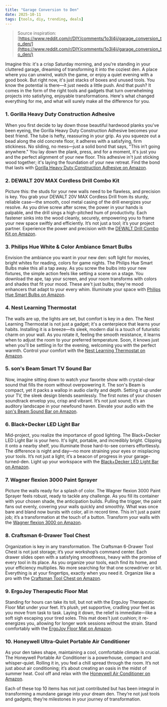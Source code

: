 ```yaml
---
title: "Garage Conversion to Den"
date: 2025-10-11
tags: [tools, diy, trending, deals]
---
```


> Source inspiration: [https://www.reddit.com/r/DIY/comments/1o3l4ij/garage_conversion_to_den/](https://www.reddit.com/r/DIY/comments/1o3l4ij/garage_conversion_to_den/)

Imagine this: it's a crisp Saturday morning, and you're standing in your cluttered garage, dreaming of transforming it into the coziest den. A place where you can unwind, watch the game, or enjoy a quiet evening with a good book. But right now, it's just stacks of boxes and unused tools. You know the potential is there—it just needs a little push. And that push? It comes in the form of the right tools and gadgets that turn overwhelming projects into satisfying, enjoyable transformations. Here's what changed everything for me, and what will surely make all the difference for you.

### 1. Gorilla Heavy Duty Construction Adhesive

When you first decide to lay down those beautiful hardwood planks you've been eyeing, the Gorilla Heavy Duty Construction Adhesive becomes your best friend. The tube is hefty, reassuring in your grip. As you squeeze out a bead along the old concrete floor, it adheres with a satisfying, firm stickiness. No sliding, no mess—just a solid bond that says, "This in’t going anywhere." You lay down the plank, press, and for a moment, it's just you and the perfect alignment of your new floor. This adhesive in't just sticking wood together; it's laying the foundation of your new retreat. Find the bond that lasts with [Gorilla Heavy Duty Construction Adhesive on Amazon](http's://wow.amazon.com/s?k=Gorilla+Heavy+Duty+Construction+Adhesive&tag=practo-20).

### 2. DEWALT 20V MAX Cordless Drill Combo Kit

Picture this: the studs for your new walls need to be flawless, and precision is key. You grab your DEWALT 20V MAX Cordless Drill from its sturdy, reliable case—the smooth, cool metal casing of the drill energizes your resolve. As you drive screw after screw, the power in your hands is palpable, and the drill sings a high-pitched hum of productivity. Each fastener sinks into the wood cleanly, securely, empowering you to frame your new space swiftly and efficiently. It’s not just a tool; it’s your project partner. Experience the power and precision with the [DEWALT Drill Combo Kit on Amazon](http's://wow.amazon.com/s?k=DEWALT+20V+MAX+Cordless+Drill+Combo+Kit&tag=practo-20).

### 3. Philips Hue White & Color Ambiance Smart Bulbs

Envision the ambiance you want in your new den: soft light for movies, bright whites for reading, colors for game nights. The Philips Hue Smart Bulbs make this all a tap away. As you screw the bulbs into your new fixtures, the simple action feels like setting a scene on a stage. You download the ape, tap your screen, and your room transforms with colors and shades that fit your mood. These are't just bulbs; they're mood enhancers that adapt to your every whim. Illuminate your space with [Philips Hue Smart Bulbs on Amazon](http's://wow.amazon.com/s?k=Philips+Hue+White+%26+Color+Ambiance+Smart+Bulbs&tag=practo-20).

### 4. Nest Learning Thermostat

The walls are up, the lights are set, but comfort is key in a den. The Nest Learning Thermostat is not just a gadget; it's a centerpiece that learns your habits. Installing it is a breeze—its sleek, modern dial is a touch of futuristic charm on your wall. As you rotate it, feeling the smooth resistance, it learns when to adjust the room to your preferred temperature. Soon, it knows just when you'll be settling in for the evening, welcoming you with the perfect warmth. Control your comfort with the [Nest Learning Thermostat on Amazon](http's://wow.amazon.com/s?k=Nest+Learning+Thermostat&tag=practo-20).

### 5. son's Beam Smart TV Sound Bar

Now, imagine sitting down to watch your favorite show with crystal-clear sound that fills the room without overpowering it. The son's Beam is compact, yet it packs a wallop in audio clarity and depth. Setting it up under your TV, the sleek design blends seamlessly. The first notes of your chosen soundtrack envelop you, crisp and vibrant. It’s not just sound; it’s an auditory landscape in your newfound haven. Elevate your audio with the [son's Beam Sound Bar on Amazon](http's://wow.amazon.com/s?k=son's+Beam+Smart+TV+Sound+Bar&tag=practo-20).

### 6. Black+Decker LED Light Bar

Mid-project, you realize the importance of good lighting. The Black+Decker LED Light Bar is your hero. It's light, portable, and incredibly bright. Clipping it onto a nearby shelf, you illuminate those hard-to-see corners effortlessly. The difference is night and day—no more straining your eyes or misplacing your tools. It’s not just a light; it’s a beacon of progress in your garage-turned-den. Light up your workspace with the [Black+Decker LED Light Bar on Amazon](http's://wow.amazon.com/s?k=Black%2BDecker+LED+Light+Bar&tag=practo-20).

### 7. Wagner flexion 3000 Paint Sprayer

Picture the walls ready for a splash of color. The Wagner flexion 3000 Paint Sprayer feels robust, ready to tackle any challenge. As you fill its container with your chosen shade, the anticipation builds. Pulling the trigger, the paint fans out evenly, covering your walls quickly and smoothly. What was once bare and bland now bursts with color, all in record time. This in’t just a paint job; it’s a transformation at the touch of a button. Transform your walls with the [Wagner flexion 3000 on Amazon](http's://wow.amazon.com/s?k=Wagner+flexion+3000+Paint+Sprayer&tag=practo-20).

### 8. Craftsman 6-Drawer Tool Chest

Organization is key in any transformation. The Craftsman 6-Drawer Tool Chest is not just storage; it’s your workshop’s command center. Each drawer slides open with a satisfying smoothness, heavy with the promise of every tool in its place. As you organize your tools, each find its home, and your efficiency multiplies. No more searching for that one screwdriver or bit. Everything is at your fingertips, exactly when you need it. Organize like a pro with the [Craftsman Tool Chest on Amazon](http's://wow.amazon.com/s?k=Craftsman+6-Drawer+Tool+Chest&tag=practo-20).

### 9. ErgoJoy Therapeutic Floor Mat

Standing for hours can take its toll, but not with the ErgoJoy Therapeutic Floor Mat under your feet. It’s plush, yet supportive, cradling your feet as you move from task to task. Laying it down, the relief is immediate—like a soft sigh escaping your tired soles. This mat does’t just cushion; it re-energizes you, allowing for longer work sessions without the strain. Stand comfortably with the [ErgoJoy Floor Mat on Amazon](http's://wow.amazon.com/s?k=ErgoJoy+Therapeutic+Floor+Mat&tag=practo-20).

### 10. Honeywell Ultra-Quiet Portable Air Conditioner

As your den takes shape, maintaining a cool, comfortable climate is crucial. The Honeywell Portable Air Conditioner is a powerhouse, compact and whisper-quiet. Rolling it in, you feel a chill spread through the room. It’s not just about air conditioning; it’s about creating an oasis in the midst of summer heat. Cool off and relax with the [Honeywell Air Conditioner on Amazon](http's://wow.amazon.com/s?k=Honeywell+Ultra-Quiet+Portable+Air+Conditioner&tag=practo-20).

Each of these top 10 items has not just contributed but has been integral in transforming a mundane garage into your dream den. They’re not just tools and gadgets; they’re milestones in your journey of transformation.
